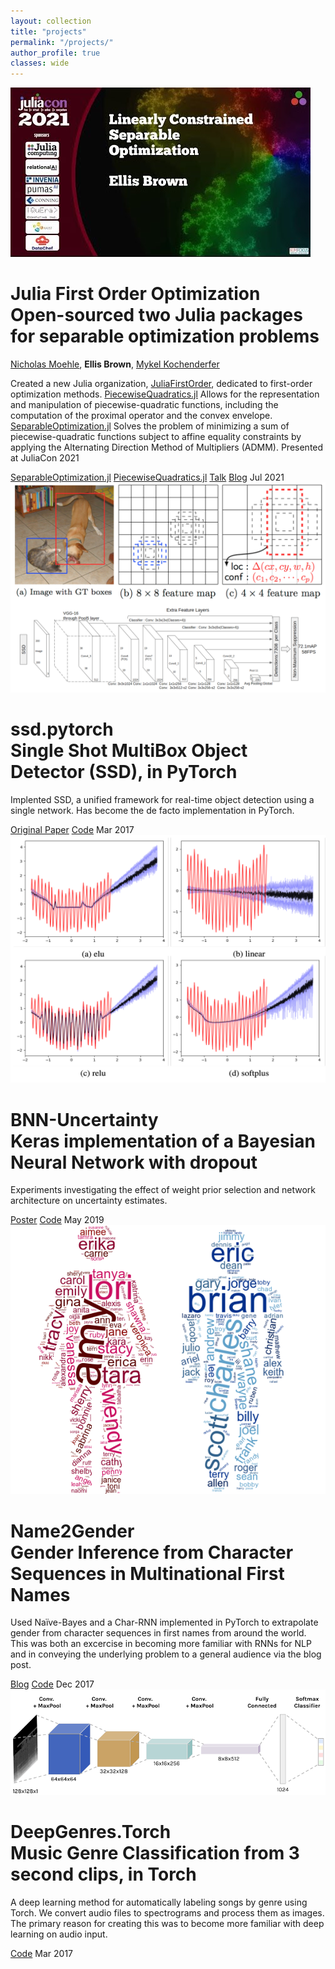 ```yaml
---
layout: collection
title: "projects"
permalink: "/projects/"
author_profile: true
classes: wide
---
```


<div class="project" markdown="1">
<div class="teaser">
<img src="/assets/files/projects/julia_firstorder.jpeg">
</div>
<div class="content">
<h1>Julia First Order Optimization<br>
<span>
Open-sourced two Julia packages for separable optimization problems
</span>
</h1>
<a href="https://www.nicholasmoehle.com/">Nicholas Moehle</a>, <b>Ellis Brown</b>, <a href="https://mykel.kochenderfer.com/">Mykel Kochenderfer</a>
<!-- </span> -->
<p>
Created a new Julia organization, <a href="https://www.github.com/JuliaFirstOrder">JuliaFirstOrder</a>, dedicated to first-order optimization methods.
<a href="https://www.github.com/JuliaFirstOrder/PiecewiseQuadratics.jl">PiecewiseQuadratics.jl</a>
Allows for the representation and manipulation of piecewise-quadratic functions, including the computation of the proximal operator and the convex envelope.
<a href="https://www.github.com/JuliaFirstOrder/SeparableOptimization.jl"> SeparableOptimization.jl</a>
Solves the problem of minimizing a sum of piecewise-quadratic functions subject to affine equality constraints by applying the Alternating Direction Method of Multipliers (ADMM).
Presented at JuliaCon 2021
<!-- <ul style="margin: 0;">
  <li><a href="https://www.github.com/JuliaFirstOrder/PiecewiseQuadratics.jl">PiecewiseQuadratics.jl</a> Allows for the representation and manipulation of piecewise-quadratic functions, including the computation of the proximal operator and the convex envelope.</li>
  <li><a href="https://www.github.com/JuliaFirstOrder/SeparableOptimization.jl"> SeparableOptimization.jl</a>Solves the problem of minimizing a sum of piecewise-quadratic functions subject to affine equality constraints by applying the Alternating Direction Method of Multipliers (ADMM).</li>
  <li>Presented at JuliaCon 2021</li>
</ul> -->
</p>
<a href="https://www.github.com/JuliaFirstOrder/SeparableOptimization.jl" class="button">SeparableOptimization.jl</a>
<a href="https://www.github.com/JuliaFirstOrder/PiecewiseQuadratics.jl" class="button">PiecewiseQuadratics.jl</a>
<a href="https://live.juliacon.org/talk/FGUEAM" class="button">Talk</a>
<a href="https://medium.com/blackrock-engineering/open-source-julia-packages-for-first-order-optimization-ac51f0f1aa09" class="button">Blog</a>
<span class="date">Jul 2021</span>
</div>
</div>


<div class="project">
<div class="teaser">
<img src="/assets/files/projects/ssd.png">
</div>
<div class="content">
<h1>ssd.pytorch<br>
<span>Single Shot MultiBox Object Detector (SSD), in PyTorch</span>
</h1>
<p>Implented SSD, a unified framework for real-time object detection using a single network. Has become the de facto implementation in PyTorch.</p>
<a href="http://arxiv.org/abs/1512.02325v5" class="button">Original Paper</a>
<a href="http://www.github.com/amdegroot/ssd.pytorch" class="button">Code</a>
<span class="date">Mar 2017</span>
</div>
</div>


<div class="project">
<div class="teaser">
<img src="/assets/files/projects/bnn.png">
</div>
<div class="content">
<h1>BNN-Uncertainty<br>
<span>Keras implementation of a Bayesian Neural Network with dropout</span>
</h1>
<p>Experiments investigating the effect of weight prior selection and network architecture on uncertainty estimates.</p>
<a href="/assets/files/posters/2019_bnn_uncertainty_aises_poster.pdf" class="button">Poster</a>
<a href="http://www.github.com/ellisbrown/BNN-Uncertainty" class="button">Code</a>
<span class="date">May 2019</span>
</div>
</div>

<div class="project">
<div class="teaser">
<img src="/assets/files/projects/name2gender.png">
</div>
<div class="content">
<h1>Name2Gender<br>
<span>Gender Inference from Character Sequences in Multinational First Names</span>
</h1>
<p>Used Naïve-Bayes and a Char-RNN implemented in PyTorch to extrapolate gender from character sequences in first names from around the world. This was both an excercise in becoming more familiar with RNNs for NLP and in conveying the underlying problem to a general audience via the blog post.</p>
<a href="/nlp/name2gender-introduction/" class="button">Blog</a>
<a href="http://www.github.com/ellisbrown/name2gender" class="button">Code</a>
<span class="date">Dec 2017</span>
</div>
</div>


<div class="project">
<div class="teaser">
<img src="/assets/files/projects/deepgenres.png">
</div>
<div class="content">
<h1>
DeepGenres.Torch
<br>
<span class="subtitle">
Music Genre Classification from 3 second clips, in Torch
</span>
</h1>
<p>A deep learning method for automatically labeling songs by genre using Torch. We convert audio files to spectrograms and process them as images. The primary reason for creating this was to become more familiar with deep learning on audio input.</p>
<a href="http://www.github.com/amdegroot/deepgenres.torch" class="button">Code</a>
<span class="date">Mar 2017</span>
</div>
</div>
